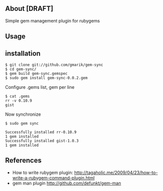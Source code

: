 ## About [DRAFT] 
 Simple gem management plugin for rubygems

## Usage

## installation
    
    $ git clone git://github.com/gmarik/gem-sync
    $ cd gem-sync/
    $ gem build gem-sync.gemspec
    $ sudo gem install gem-sync-0.0.2.gem

Configure .gems list, gem per line

    $ cat .gems
    rr -v 0.10.9
    gist
          
Now synchronize

    $ sudo gem sync

    Successfully installed rr-0.10.9
    1 gem installed
    Successfully installed gist-1.0.3
    1 gem installed

## References

 *  How to write rubygem plugin: <http://tagaholic.me/2009/04/23/how-to-write-a-rubygem-command-plugin.html>
 *  gem man plugin <http://github.com/defunkt/gem-man>

